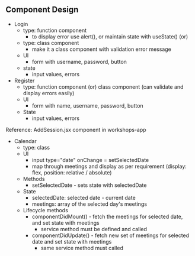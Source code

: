 ## Component Design
- Login
    - type: function component
        - to display error use alert(), or maintain state with useState()
    (or)
    - type: class component
        - make it a class component with validation error message
    - UI
        - form with username, password, button
    - state
        - input values, errors
- Register
    - type: function component (or) class component (can validate and display errors easily)
    - UI
        - form with name, username, password, button
    - State
        - input values, errors

Reference: AddSession.jsx component in workshops-app

- Calendar
    - type: class
    - UI
        - input type="date" onChange = setSelectedDate
        - map through meetings and display as per requirement (display: flex, position: relative / absolute)
    - Methods
        - setSelectedDate - sets state with selectedDate
    - State
        - selectedDate: selected date - current date
        - meetings: array of the selected day's meetings
    - Lifecycle methods
        - componentDidMount() - fetch the meetings for selected date, and set state with meetings
            - service method must be defined and called
        - componentDidUpdate() - fetch new set of meetings for selected date and set state with meetings
            - same service method must called